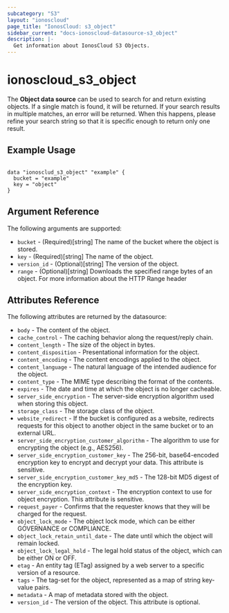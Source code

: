 ```yaml
---
subcategory: "S3"
layout: "ionoscloud"
page_title: "IonosCloud: s3_object"
sidebar_current: "docs-ionoscloud-datasource-s3_object"
description: |-
  Get information about IonosCloud S3 Objects.
---
```


# ionoscloud_s3_object

The **Object data source** can be used to search for and return existing objects.
If a single match is found, it will be returned. If your search results in multiple matches, an error will be returned.
When this happens, please refine your search string so that it is specific enough to return only one result.

## Example Usage

```hcl

data "ionosclud_s3_object" "example" {
  bucket = "example"
  key = "object"
}

 ```

## Argument Reference

The following arguments are supported:

- `bucket` - (Required)[string] The name of the bucket where the object is stored.
- `key` - (Required)[string] The name of the object.
- `version_id` - (Optional)[string] The version of the object.
- `range` - (Optional)[string] Downloads the specified range bytes of an object. For more information about the HTTP Range header


## Attributes Reference

The following attributes are returned by the datasource:

- `body` - The content of the object.
- `cache_control` - The caching behavior along the request/reply chain.
- `content_length` - The size of the object in bytes.
- `content_disposition` - Presentational information for the object.
- `content_encoding` - The content encodings applied to the object.
- `content_language` - The natural language of the intended audience for the object.
- `content_type` - The MIME type describing the format of the contents.
- `expires` - The date and time at which the object is no longer cacheable.
- `server_side_encryption` - The server-side encryption algorithm used when storing this object.
- `storage_class` - The storage class of the object.
- `website_redirect` - If the bucket is configured as a website, redirects requests for this object to another object in the same bucket or to an external URL.
- `server_side_encryption_customer_algorithm` - The algorithm to use for encrypting the object (e.g., AES256).
- `server_side_encryption_customer_key` - The 256-bit, base64-encoded encryption key to encrypt and decrypt your data. This attribute is sensitive.
- `server_side_encryption_customer_key_md5` - The 128-bit MD5 digest of the encryption key.
- `server_side_encryption_context` - The encryption context to use for object encryption. This attribute is sensitive.
- `request_payer` - Confirms that the requester knows that they will be charged for the request.
- `object_lock_mode` - The object lock mode, which can be either GOVERNANCE or COMPLIANCE.
- `object_lock_retain_until_date` - The date until which the object will remain locked.
- `object_lock_legal_hold` - The legal hold status of the object, which can be either ON or OFF.
- `etag` - An entity tag (ETag) assigned by a web server to a specific version of a resource.
- `tags` - The tag-set for the object, represented as a map of string key-value pairs.
- `metadata` - A map of metadata stored with the object.
- `version_id` - The version of the object. This attribute is optional.